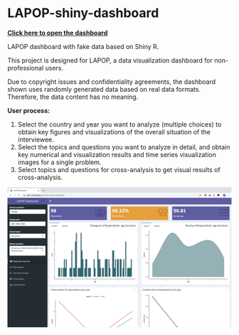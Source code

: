 # LAPOP-shiny-dashboard

**[Click here to open the dashboard](https://zekun.shinyapps.io/LAPOP-shiny-dashboard/)**

LAPOP dashboard with fake data based on Shiny R.

This project is designed for LAPOP, a data visualization dashboard for non-professional users.

Due to copyright issues and confidentiality agreements, the dashboard shown uses randomly generated data based on real data formats. Therefore, the data content has no meaning.

**User process:**

1. Select the country and year you want to analyze (multiple choices) to obtain key figures and visualizations of the overall situation of the interviewee.
2. Select the topics and questions you want to analyze in detail, and obtain key numerical and visualization results and time series visualization images for a single problem.
3. Select topics and questions for cross-analysis to get visual results of cross-analysis.

![lapop-dashboard-home.png](https://github.com/waittim/LAPOP-shiny-dashboard/blob/master/introduction/demo-home.png)

